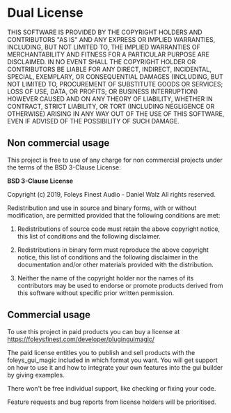 Dual License
============

THIS SOFTWARE IS PROVIDED BY THE COPYRIGHT HOLDERS AND CONTRIBUTORS "AS IS"
AND ANY EXPRESS OR IMPLIED WARRANTIES, INCLUDING, BUT NOT LIMITED TO, THE
IMPLIED WARRANTIES OF MERCHANTABILITY AND FITNESS FOR A PARTICULAR PURPOSE ARE
DISCLAIMED. IN NO EVENT SHALL THE COPYRIGHT HOLDER OR CONTRIBUTORS BE LIABLE
FOR ANY DIRECT, INDIRECT, INCIDENTAL, SPECIAL, EXEMPLARY, OR CONSEQUENTIAL
DAMAGES (INCLUDING, BUT NOT LIMITED TO, PROCUREMENT OF SUBSTITUTE GOODS OR
SERVICES; LOSS OF USE, DATA, OR PROFITS; OR BUSINESS INTERRUPTION) HOWEVER
CAUSED AND ON ANY THEORY OF LIABILITY, WHETHER IN CONTRACT, STRICT LIABILITY,
OR TORT (INCLUDING NEGLIGENCE OR OTHERWISE) ARISING IN ANY WAY OUT OF THE USE
OF THIS SOFTWARE, EVEN IF ADVISED OF THE POSSIBILITY OF SUCH DAMAGE.

Non commercial usage
--------------------

This project is free to use of any charge for non commercial projects
under the terms of the BSD 3-Clause License:


**BSD 3-Clause License**

Copyright (c) 2019, Foleys Finest Audio - Daniel Walz
All rights reserved.

Redistribution and use in source and binary forms, with or without
modification, are permitted provided that the following conditions are met:

1. Redistributions of source code must retain the above copyright notice, this
   list of conditions and the following disclaimer.

2. Redistributions in binary form must reproduce the above copyright notice,
   this list of conditions and the following disclaimer in the documentation
   and/or other materials provided with the distribution.

3. Neither the name of the copyright holder nor the names of its
   contributors may be used to endorse or promote products derived from
   this software without specific prior written permission.

Commercial usage
----------------

To use this project in paid products you can buy a license at https://foleysfinest.com/developer/pluginguimagic/

The paid license entitles you to publish and sell products with the foleys_gui_magic included in which format you want.
You will get support on how to use it and how to integrate your own features into the gui builder by giving examples.

There won't be free individual support, like checking or fixing your code.

Feature requests and bug reports from license holders will be prioritised.
